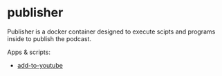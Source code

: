 # publisher

Publisher is a docker container designed to execute scipts and programs inside to publish the podcast.

Apps & scripts:

- [add-to-youtube](add-to-youtube/README.md)